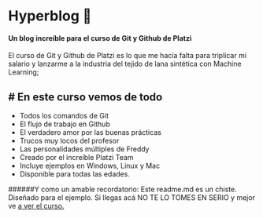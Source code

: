 # Hyperblog 💚
#### Un blog increíble para el curso de Git y Github de Platzi

El curso de Git y Github de Platzi es lo que me hacía falta para triplicar mi salario y lanzarme a la industria del tejido de lana sintética con Machine Learning;

## # En este curso vemos de todo

- Todos los comandos de Git
- El flujo de trabajo en Github
- El verdadero amor por las buenas prácticas
- Trucos muy locos del profesor
- Las personalidades múltiples de Freddy
- Creado por el increíble Platzi Team
- Incluye ejemplos en Windows, Linux y Mac
- Disponible para todas las edades.

######Y como un amable recordatorio: Este readme.md es un chiste. Diseñado para el ejemplo. Si llegas acá NO TE LO TOMES EN SERIO y mejor ve [a ver el curso.](https://github.com/pandao/editor.md "Heading link")


